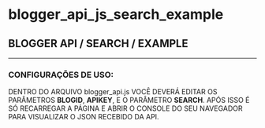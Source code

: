 # blogger_api_js_search_example

## BLOGGER API / SEARCH / EXAMPLE
***
### CONFIGURAÇÕES DE USO:
DENTRO DO ARQUIVO blogger_api.js VOCÊ DEVERÁ EDITAR OS PARÂMETROS <B>BLOGID</B>, <B>APIKEY</B>, E O PARÂMETRO <B>SEARCH</B>. APÓS ISSO É SÓ RECARREGAR A PÁGINA E ABRIR O CONSOLE DO SEU NAVEGADOR PARA VISUALIZAR O JSON RECEBIDO DA API.

	
